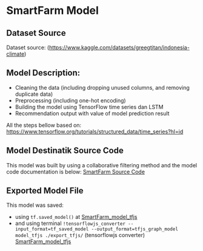 # SmartFarm Model

## Dataset Source
Dataset source: (https://www.kaggle.com/datasets/greegtitan/indonesia-climate)


## Model Description:
- Cleaning the data (including dropping unused columns, and removing duplicate data)
- Preprocessing (including one-hot encoding)
- Building the model using TensorFlow time series dan LSTM
- Recommendation output with value of model prediction result

All the steps bellow based on: https://www.tensorflow.org/tutorials/structured_data/time_series?hl=id


## Model Destinatik Source Code
This model was built by using a collaborative filtering method and the model code documentation is below:
[SmartFarm Source Code](https://github.com/SaintXCeed/C242PS165-Machine-Learning/blob/4595b515610f508e4b59619a8e82e84d082f0e82/SmartFarm-climate.ipynb) 


## Exported Model File
This model was saved:
- using `tf.saved_model()` at [SmartFarm_model_tfjs](https://github.com/destinatik-team/destinatik/tree/ml-path/destinatik_model_tfjs)
- and using terminal `!tensorflowjs_converter --input_format=tf_saved_model --output_format=tfjs_graph_model model_tfjs ./export_tfjs/` (tensorflowjs converter) [SmartFarm_model_tfjs](https://github.com/destinatik-team/destinatik/tree/ml-path/export_tfjs)
